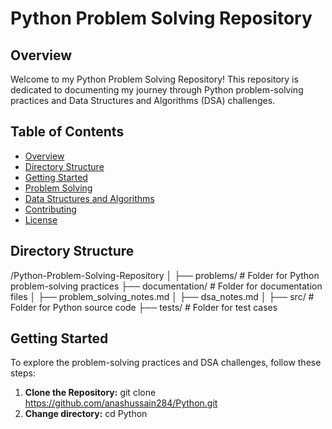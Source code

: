 # Python Problem Solving Repository

## Overview
Welcome to my Python Problem Solving Repository! This repository is dedicated to documenting my journey through Python problem-solving practices and Data Structures and Algorithms (DSA) challenges.

## Table of Contents
- [Overview](#overview)
- [Directory Structure](#directory-structure)
- [Getting Started](#getting-started)
- [Problem Solving](#problem-solving)
- [Data Structures and Algorithms](#data-structures-and-algorithms)
- [Contributing](#contributing)
- [License](#license)

## Directory Structure
/Python-Problem-Solving-Repository
│
├── problems/ # Folder for Python problem-solving practices
├── documentation/ # Folder for documentation files
│ ├── problem_solving_notes.md
│ ├── dsa_notes.md
│
├── src/ # Folder for Python source code
├── tests/ # Folder for test cases


## Getting Started
To explore the problem-solving practices and DSA challenges, follow these steps:

1. **Clone the Repository:**
   git clone https://github.com/anashussain284/Python.git
2. **Change directory:**
   cd Python
